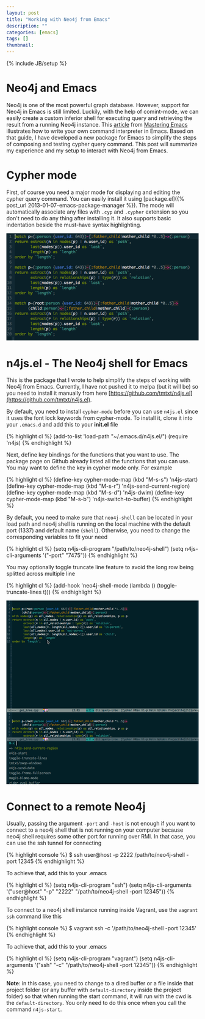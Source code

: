 ```yaml
---
layout: post
title: "Working with Neo4j from Emacs"
description: ""
categories: [emacs]
tags: []
thumbnail: 
---
```

{% include JB/setup %}

# Neo4j and Emacs

Neo4j is one of the most powerful graph database. However, support for Neo4j in
Emacs is still limited. Luckily, with the help of comint-mode, we can easily
create a custom inferior shell for executing query and retrieving the result
from a running Neo4j instance. This
[article](https://www.masteringemacs.org/article/comint-writing-command-interpreter)
from [Mastering Emacs](https://www.masteringemacs.org/) illustrates how to write
your own command interpreter in Emacs. Based on that guide, I have developed a
new package for Emacs to simplify the steps of composing and testing cypher
query command. This post will summarize my experience and my setup to interact
with Neo4j from Emacs.

# Cypher mode

First, of course you need a major mode for displaying and editing the cypher
query command. You can easily install it using
[package.el]({% post_url 2013-01-07-emacs-package-manager %}). The mode will
automatically associate any files with `.cyp` and `.cypher` extension so you
don't need to do any thing after installing it. It also supports basic
indentation beside the must-have syntax highlighting.

![cypher-mode](/files/2015-07-04-working-with-neo4j-from-emacs/cypher.png)

<!-- more -->

# n4js.el - The Neo4j shell for Emacs

This is the package that I wrote to help simplify the steps of working with
Neo4j from Emacs. Currently, I have not pushed it to melpa (but it will be) so
you need to install it manually from here
[https://github.com/tmtxt/n4js.el](https://github.com/tmtxt/n4js.el).

By default, you need to install `cypher-mode` before you can use `n4js.el` since
it uses the font lock keywords from cypher-mode. To install it, clone it into
your `.emacs.d` and add this to your **init.el** file

{% highlight cl %}
(add-to-list 'load-path "~/.emacs.d/n4js.el/")
(require 'n4js)
{% endhighlight %}

Next, define key bindings for the functions that you want to use. The package
page on Github already listed all the functions that you can use. You may want
to define the key in cypher mode only. For example

{% highlight cl %}
(define-key cypher-mode-map (kbd "M-s-s") 'n4js-start)
(define-key cypher-mode-map (kbd "M-s-r") 'n4js-send-current-region)
(define-key cypher-mode-map (kbd "M-s-d") 'n4js-dwim)
(define-key cypher-mode-map (kbd "M-s-b") 'n4js-switch-to-buffer)
{% endhighlight %}

By default, you need to make sure that `neo4j-shell` can be located in your load
path and neo4j shell is running on the local machine with the default port
(1337) and default name (`shell`). Otherwise, you need to change the
corresponding variables to fit your need

{% highlight cl %}
(setq n4js-cli-program "/path/to/neo4j-shell")
(setq n4js-cli-arguments '("-port" "7475"))
{% endhighlight %}

You may optionally toggle truncate line feature to avoid the long row being
splitted across multiple line

{% highlight cl %}
(add-hook 'neo4j-shell-mode (lambda () (toggle-truncate-lines t)))
{% endhighlight %}

![n4js](/files/2015-07-04-working-with-neo4j-from-emacs/n4js.gif)

# Connect to a remote Neo4j

Usually, passing the argument `-port` and `-host` is not enough if you want to
connect to a neo4j shell that is not running on your computer because neo4j
shell requires some other port for running over RMI. In that case, you can use
the ssh tunnel for connecting

{% highlight console %}
$ ssh user@host -p 2222 /path/to/neo4j-shell -port 12345
{% endhighlight %}

To achieve that, add this to your .emacs

{% highlight cl %}
(setq n4js-cli-program "ssh")
(setq n4js-cli-arguments '("user@host" "-p" "2222" "/path/to/neo4j-shell -port 12345"))
{% endhighlight %}

To connect to a neo4j shell instance running inside Vagrant, use the
`vagrant ssh` command like this

{% highlight console %}
$ vagrant ssh -c '/path/to/neo4j-shell -port 12345'
{% endhighlight %}

To achieve that, add this to your .emacs

{% highlight cl %}
(setq n4js-cli-program "vagrant")
(setq n4js-cli-arguments '("ssh" "-c" "/path/to/neo4j-shell -port 12345"))
{% endhighlight %}

**Note**: in this case, you need to change to a dired buffer or a file inside
that project folder (or any buffer with `default-directory` inside the project
folder) so that when running the start command, it will run with the cwd is the
`default-directory`. You only need to do this once when you call the command
`n4js-start`.
